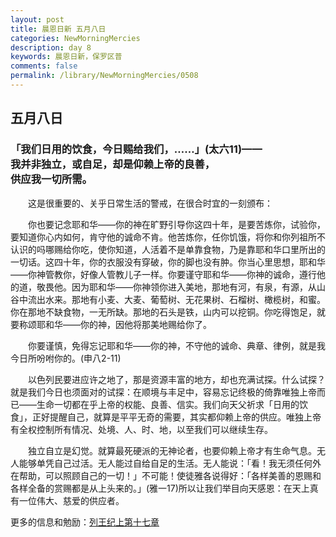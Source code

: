 ```yaml
---
layout: post
title: 晨恩日新 五月八日
categories: NewMorningMercies
description: day 8
keywords: 晨恩日新，保罗区普
comments: false
permalink: /library/NewMorningMercies/0508
---
```


## 五月八日

### 「我们日用的饮食，今日赐给我们，……」(太六11)—— <br> 我并非独立，或自足，却是仰赖上帝的良善， <br> 供应我一切所需。

&emsp;&emsp;这是很重要的、关乎日常生活的警戒，在很合时宜的一刻颁布：

&emsp;&emsp;你也要记念耶和华——你的神在旷野引导你这四十年，是要苦炼你，试验你，要知道你心内如何，肯守他的诚命不肯。他苦炼你，任你饥饿，将你和你列祖所不认识的吗哪赐给你吃，使你知道，人活着不是单靠食物，乃是靠耶和华口里所出的一切话。这四十年，你的衣服没有穿破，你的脚也没有肿。你当心里思想，耶和华——你神管教你，好像人管教儿子一样。你要谨守耶和华——你神的诚命，遵行他的道，敬畏他。因为耶和华——你神领你进入美地，那地有河，有泉，有源，从山谷中流出水来。那地有小麦、大麦、葡萄树、无花果树、石榴树、橄榄树，和蜜。你在那地不缺食物，一无所缺。那地的石头是铁，山内可以挖铜。你吃得饱足，就要称颂耶和华——你的神，因他将那美地赐给你了。

&emsp;&emsp;你要谨慎，免得忘记耶和华——你的神，不守他的诚命、典章、律例，就是我今日所吩咐你的。(申八2-11)

&emsp;&emsp;以色列民要进应许之地了，那是资源丰富的地方，却也充满试探。什么试探？就是我们今日也须面对的试探：在顺境与丰足中，容易忘记终极的倚靠唯独上帝而已——生命一切都在乎上帝的权能、良善、信实。我们向天父祈求「日用的饮食」，正好提醒自己，就算是平平无奇的需要，其实都仰赖上帝的供应。唯独上帝有全权控制所有情况、处境、人、时、地，以至我们可以继续生存。

&emsp;&emsp;独立自立是幻觉。就算最死硬派的无神论者，也要仰赖上帝才有生命气息。无人能够单凭自己过活。无人能过自给自足的生活。无人能说：「看！我无须任何外在帮助，可以照顾自己的一切！」不可能！使徒雅各说得好：「各样美善的恩赐和各样全备的赏赐都是从上头来的。」(雅一17)所以让我们举目向天感恩：在天上真有一位伟大、慈爱的供应者。

更多的信息和勉励：[列王纪上第十七章]()
